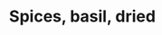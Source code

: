 ---
title: "Spices, basil, dried"
url: "/spices-and-herbs/basil/spices-basil-dried/"
layout: "nutritional-data"
jsonSrc: "171"
---